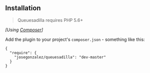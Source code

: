 ## Installation

> Queuesadilla requires PHP 5.6+

_[Using [Composer](http://getcomposer.org/)]_

Add the plugin to your project's `composer.json` - something like this:

```composer
{
  "require": {
    "josegonzalez/queuesadilla": "dev-master"
  }
}
```
